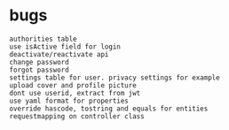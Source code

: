 # bugs

    authorities table
    use isActive field for login
    deactivate/reactivate api
    change password
    forgot password
    settings table for user. privacy settings for example
    upload cover and profile picture
    dont use userid, extract from jwt
    use yaml format for properties
    override hascode, tostring and equals for entities
    requestmapping on controller class  